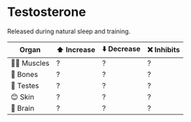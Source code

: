 # Testosterone

Released during natural sleep and training.

| Organ | ⬆️ Increase | ⬇️ Decrease | ❌ Inhibits |
|-------|----------|----------|----------|
| 💪🏼 Muscles| ? | ? | ? |
| 🦴 Bones |? | ? | ? |
| 🥜 Testes |? | ? | ? |
| 😊 Skin | ? | ? | ? |
| 🧠 Brain | ? | ? | ? |
